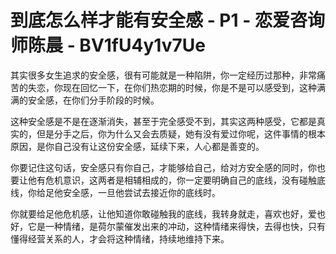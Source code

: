 # 到底怎么样才能有安全感 - P1 - 恋爱咨询师陈晨 - BV1fU4y1v7Ue

其实很多女生追求的安全感，很有可能就是一种陷阱，你一定经历过那种，非常痛苦的失恋，你现在回忆一下，在你们热恋期的时候，你是不是可以感受到，这种满满的安全感，在你们分手阶段的时候。

这种安全感是不是在逐渐消失，甚至于完全感受不到，其实这两种感受，它都是真实的，但是分手之后，你为什么又会去质疑，她有没有爱过你呢，这件事情的根本原因，是你自己没有让这份安全感，延续下来，人心都是善变的。

你要记住这句话，安全感只有你自己，才能够给自己，给对方安全感的同时，你也要让他有危机意识，这两者是相辅相成的，你一定要明确自己的底线，没有碰触底线，你给足他安全感，一旦他尝试去接近你的底线时。

你就要给足他危机感，让他知道你敢碰触我的底线，我转身就走，喜欢也好，爱也好，它是一种情绪，是荷尔蒙催发出来的冲动，这种情绪来得快，去得也快，只有懂得经营关系的人，才会将这种情绪，持续地维持下来。

